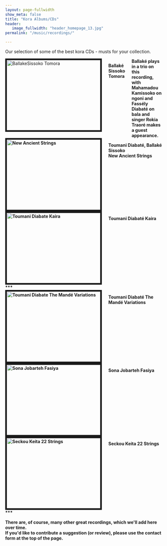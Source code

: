 ```yaml
---
layout: page-fullwidth
show_meta: false
title: "Kora Albums/CDs"
header:
   image_fullwidth: "header_homepage_13.jpg"
permalink: "/music/recordings/"

---
```

Our selection of some of the best kora CDs - musts for your collection. 

<div class="row">

<div class="large-4 columns">
<img src="{{ site.urlimg }}BallakeSissokoTomora.jpg" 
alt="BallakeSissoko Tomora" width="300" height="225" border="5">
   <p><b>Ballaké Sissoko<b> Tomora</p>
Ballaké plays in a trio on this recording, with Mahamadou Kamissoko on ngoni and Fassély Diabaté on bala and singer Rokia Traoré makes a guest appearance. 
</div>
 <div class="large-4 columns">
<img src="{{ site.urlimg }}NewAncientStrings.jpg" 
alt="New Ancient Strings" width="300" height="225" border="5">
   <p><b>Toumani Diabaté, Ballaké Sissoko</b> <br>New Ancient Strings  </p> 
</div>
 <div class="large-4 columns">
<img src="{{ site.urlimg }}ToumaniDiabateKaira.jpg" 
alt="Toumani Diabate Kaira" width="300" height="225" border="5">
   <p>Toumani Diabaté Kaira </p>
</div>
</div>
***
<div class="row">
<div class="large-4 columns">
<img src="{{ site.urlimg }}TheMandéVariations.jpg" 
alt="Toumani Diabate The Mandé Variations" width="300" height="225" border="5">
   <p>Toumani Diabaté The Mandé Variations</p>
 </div>
 <div class="large-4 columns">
<img src="{{ site.urlimg }}SonaJobartehFasiya.jpg" 
alt="Sona Jobarteh Fasiya" width="300" height="225" border="5">
    <p>Sona Jobarteh Fasiya</p>
</div>
 <div class="large-4 columns">
<img src="{{ site.urlimg }}SeckouKeita22Strings.jpg" 
alt="Seckou Keita 22 Strings" width="300" height="225" border="5">
    <p>Seckou Keita 22 Strings</p>
</div> 
</div>
***

There are, of course, many other great recordings, which we'll add here over time.
<br>If you'd like to contribute a suggestion (or review), please use the contact form at the top of the page.
